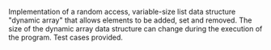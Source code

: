 Implementation of a random access, variable-size list data structure "dynamic array" that allows elements to be added, set and removed. 
The size of the dynamic array data structure can change during the execution of the program. Test cases provided. 
